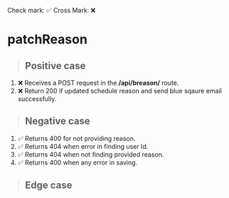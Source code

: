 Check mark: ✅
Cross Mark: ❌

# patchReason

> ## Positive case
1. ❌ Receives a POST request in the **/api/breason/** route.
2. ❌ Return 200 if updated schedule reason and send blue sqaure email successfully.

> ## Negative case
1. ✅ Returns 400 for not providing reason. 
2. ✅ Returns 404 when error in finding user Id. 
3. ✅ Returns 404 when not finding provided reason.
4. ✅ Returns 400 when any error in saving. 

> ## Edge case